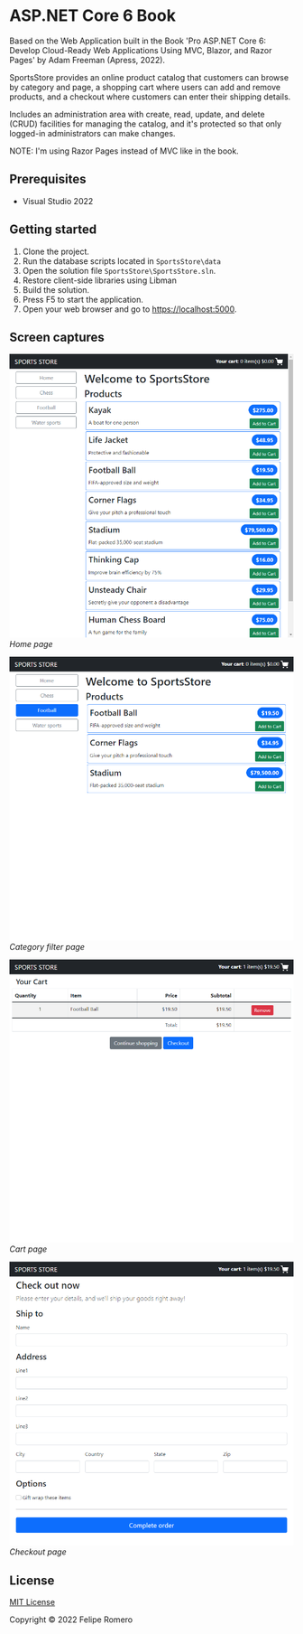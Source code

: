 # ASP.NET Core 6 Book

Based on the Web Application built in the Book 'Pro ASP.NET Core 6: Develop Cloud-Ready Web Applications Using MVC, Blazor, and Razor Pages' by Adam Freeman (Apress, 2022).

SportsStore provides an online product catalog that customers can browse by category and page, a shopping cart
where users can add and remove products, and a checkout where customers can enter their shipping details.

Includes an administration area with create, read, update, and delete (CRUD) facilities for
managing the catalog, and it's protected so that only logged-in administrators can make changes.

NOTE: I'm using Razor Pages instead of MVC like in the book.

## Prerequisites

- Visual Studio 2022

## Getting started

1. Clone the project.
1. Run the database scripts located in `SportsStore\data`
1. Open the solution file `SportsStore\SportsStore.sln`.
1. Restore client-side libraries using Libman
1. Build the solution.
1. Press F5 to start the application.
1. Open your web browser and go to <https://localhost:5000>.

## Screen captures

![Home page](./SportsStore.png)  
_Home page_

![Category filter page](./SportsStoreCategoryFilter.png)  
_Category filter page_

![Cart page](./SportsStoreCartPage.png)  
_Cart page_

![Checkout page](./SportsStoreCheckoutPage.png)  
_Checkout page_

## License

[MIT License](./LICENSE)

Copyright &copy; 2022 Felipe Romero

